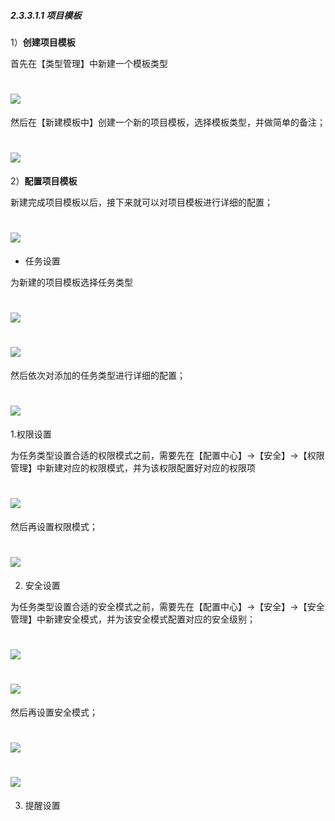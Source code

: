 ##### 2.3.3.1.1 **项目模板**

1）**创建项目模板**

 首先在【类型管理】中新建一个模板类型

# ![](/assets/3配置中心-项目-项目模板1.png)

 然后在【新建模板中】创建一个新的项目模板，选择模板类型，并做简单的备注；
 
 # ![](/assets/3配置中心-项目-项目模板2.png)

2）**配置项目模板**

新建完成项目模板以后，接下来就可以对项目模板进行详细的配置；

# ![](/assets/3配置中心-项目-模板配置.png)

* 任务设置

为新建的项目模板选择任务类型

# ![](/assets/3配置中心-项目模板-任务设置1.png)

# ![](/assets/3配置中心-项目模板-任务设置2.png)

然后依次对添加的任务类型进行详细的配置；

# ![](/assets/3配置中心-项目模板-任务设置3.png)

1.权限设置

为任务类型设置合适的权限模式之前，需要先在【配置中心】→【安全】→【权限管理】中新建对应的权限模式，并为该权限配置好对应的权限项

# ![](/assets/3配置中心-项目模板配置-权限设置2.png)

然后再设置权限模式；

# ![](/assets/3配置中心-项目模板配置-权限设置3.png)

2. 安全设置

为任务类型设置合适的安全模式之前，需要先在【配置中心】→【安全】→【安全管理】中新建安全模式，并为该安全模式配置对应的安全级别；

# ![](/assets/3配置中心-项目模板-安全设置1.png)

# ![](/assets/3配置中心-项目模板-安全设置2.png)

然后再设置安全模式；

# ![](/assets/3配置中心-项目模板-安全设置3.png)

# ![](/assets/3配置中心-项目模板-安全设置4.png)

3. 提醒设置


